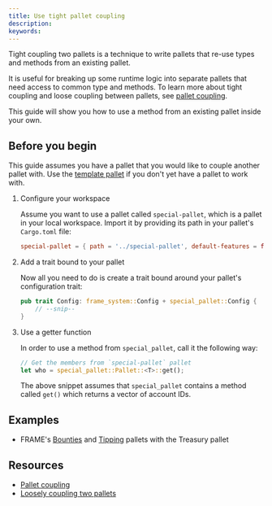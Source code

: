 ```yaml
---
title: Use tight pallet coupling
description:
keywords:
---
```


Tight coupling two pallets is a technique to write pallets that re-use types and methods from an existing pallet.

It is useful for breaking up some runtime logic into separate pallets that need access to common type and methods.
To learn more about tight coupling and loose coupling between pallets, see [pallet coupling](/build/pallet-coupling).

This guide will show you how to use a method from an existing pallet inside your own.

## Before you begin

This guide assumes you have a pallet that you would like to couple another pallet with.
Use the [template pallet](https://github.com/substrate-developer-hub/substrate-node-template/blob/main/pallets/template/src/lib.rs) if you don't yet have a pallet to work with.

1. Configure your workspace

   Assume you want to use a pallet called `special-pallet`, which is a pallet in your local workspace.
   Import it by providing its path in your pallet's `Cargo.toml` file:

   ```toml
   special-pallet = { path = '../special-pallet', default-features = false }
   ```

1. Add a trait bound to your pallet

   Now all you need to do is create a trait bound around your pallet's configuration trait:

   ```rust
   pub trait Config: frame_system::Config + special_pallet::Config {
       // --snip--
   }
   ```

1. Use a getter function

   In order to use a method from `special_pallet`, call it the following way:

   ```rust
   // Get the members from `special-pallet` pallet
   let who = special_pallet::Pallet::<T>::get();
   ```

   The above snippet assumes that `special_pallet` contains a method called `get()` which returns a vector of account IDs.

## Examples

- FRAME's [Bounties](https://github.com/paritytech/polkadot-sdk/blob/master/substrate/frame/bounties)
  and [Tipping](https://github.com/paritytech/polkadot-sdk/blob/master/substrate/frame/tips) pallets with the Treasury pallet

## Resources

- [Pallet coupling](/build/pallet-coupling)
- [Loosely coupling two pallets](/reference/how-to-guides/pallet-design/use-loose-coupling/)
